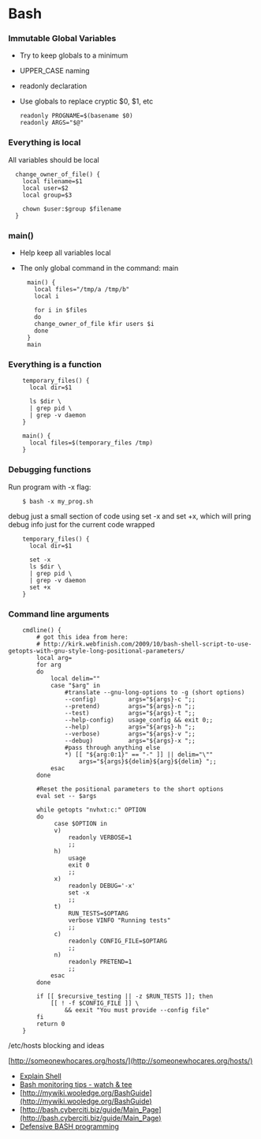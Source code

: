 # Bash 

### Immutable Global Variables

- Try to keep globals to a minimum 
- UPPER_CASE naming
- readonly declaration
- Use globals to replace cryptic $0, $1, etc

      readonly PROGNAME=$(basename $0)
      readonly ARGS="$@"

### Everything is local

All variables should be local

      change_owner_of_file() {
        local filename=$1
        local user=$2
        local group=$3

        chown $user:$group $filename
      }

### main()

- Help keep all variables local
- The only global command in the command: main

        main() {
          local files="/tmp/a /tmp/b"
          local i

          for i in $files
          do
          change_owner_of_file kfir users $i
          done
        }
        main

### Everything is a function 

        temporary_files() {
          local dir=$1

          ls $dir \
          | grep pid \
          | grep -v daemon
        }

        main() {
          local files=$(temporary_files /tmp)
        }

### Debugging functions

Run program with -x flag: 

        $ bash -x my_prog.sh

debug just a small section of code using set -x and set +x, which will pring debug info just for the current code wrapped

        temporary_files() {
          local dir=$1

          set -x
          ls $dir \
          | grep pid \
          | grep -v daemon
          set +x
        }

### Command line arguments

        cmdline() {
            # got this idea from here:
            # http://kirk.webfinish.com/2009/10/bash-shell-script-to-use-getopts-with-gnu-style-long-positional-parameters/
            local arg=
            for arg
            do
                local delim=""
                case "$arg" in
                    #translate --gnu-long-options to -g (short options)
                    --config)         args="${args}-c ";;
                    --pretend)        args="${args}-n ";;
                    --test)           args="${args}-t ";;
                    --help-config)    usage_config && exit 0;;
                    --help)           args="${args}-h ";;
                    --verbose)        args="${args}-v ";;
                    --debug)          args="${args}-x ";;
                    #pass through anything else
                    *) [[ "${arg:0:1}" == "-" ]] || delim="\""
                        args="${args}${delim}${arg}${delim} ";;
                esac
            done

            #Reset the positional parameters to the short options
            eval set -- $args

            while getopts "nvhxt:c:" OPTION
            do
                 case $OPTION in
                 v)
                     readonly VERBOSE=1
                     ;;
                 h)
                     usage
                     exit 0
                     ;;
                 x)
                     readonly DEBUG='-x'
                     set -x
                     ;;
                 t)
                     RUN_TESTS=$OPTARG
                     verbose VINFO "Running tests"
                     ;;
                 c)
                     readonly CONFIG_FILE=$OPTARG
                     ;;
                 n)
                     readonly PRETEND=1
                     ;;
                esac
            done

            if [[ $recursive_testing || -z $RUN_TESTS ]]; then
                [[ ! -f $CONFIG_FILE ]] \
                    && eexit "You must provide --config file"
            fi
            return 0
        }

/etc/hosts blocking and ideas

[http://someonewhocares.org/hosts/](http://someonewhocares.org/hosts/)

- [Explain Shell](http://explainshell.com)
- [Bash monitoring tips - watch & tee](https://www.youtube.com/watch?v=8zU7Ov-uW1E)
- [http://mywiki.wooledge.org/BashGuide](http://mywiki.wooledge.org/BashGuide)
- [http://bash.cyberciti.biz/guide/Main_Page](http://bash.cyberciti.biz/guide/Main_Page)
- [Defensive BASH programming](http://www.kfirlavi.com/blog/2012/11/14/defensive-bash-programming)
